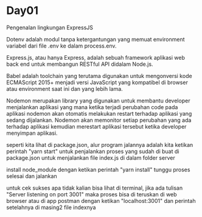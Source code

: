 # Day01
Pengenalan lingkungan ExpressJS

Dotenv adalah modul tanpa ketergantungan yang memuat environment variabel dari file .env ke dalam process.env. 

Express.js, atau hanya Express, adalah sebuah framework aplikasi web back end untuk membangun RESTful API didalam Node.js.

Babel adalah toolchain yang terutama digunakan untuk mengonversi kode ECMAScript 2015+ menjadi versi JavaScript yang kompatibel di browser atau environment saat ini dan yang lebih lama.

Nodemon merupakan library yang digunakan untuk membantu developer menjalankan aplikasi yang mana ketika terjadi perubahan code pada aplikasi nodemon akan otomatis melakukan restart terhadap aplikasi yang sedang dijalankan. Nodemon akan memonitor setiap perubahan yang ada terhadap aplikasi kemudian merestart aplikasi tersebut ketika developer menyimpan aplikasi.

seperti kita lihat di package.json, alur program jalannya adalah kita ketikan perintah "yarn start" untuk penjalankan proses yang sudah di buat di package.json untuk menjalankan file index.js di dalam folder server

install node_module dengan ketikan perintah "yarn install" tunggu proses selesai dan jalankan

untuk cek sukses apa tidak kalian bisa lihat di terminal, jika ada tulisan "Server listening on port 3001" maka proses bisa di teruskan di web browser atau di app postman
dengan ketikan "localhost:3001" dan perintah setelahnya di masing2 file indexnya